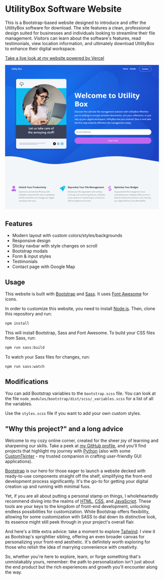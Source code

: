 # UtilityBox Software Website

This is a Bootstrap-based website designed to introduce and offer the UtilityBox software for download. The site features a clean, professional design suited for businesses and individuals looking to streamline their file management. Visitors can learn about the software's features, read testimonials, view location information, and ultimately download UtilityBox to enhance their digital workspace.

[Take a live look at my website powered by Vercel](https://utility-box-website.vercel.app/)

<img src="./images/screen.png"  />

## Features

- Modern layout with custom colors/styles/backgrounds
- Responsive design
- Sticky navbar with style changes on scroll
- Bootstrap modals
- Form & input styles
- Testimonials
- Contact page with Google Map

## Usage

This website is built with [Bootstrap](https://getbootstrap.com/) and [Sass](https://sass-lang.com/). It uses [Font Awesome](https://fontawesome.com/) for icons.

In order to customize this website, you need to install [Node.js](https://nodejs.org/en/). Then, clone this repository and run:

```bash
npm install
```

This will install Bootstrap, Sass and Font Awesome. To build your CSS files from Sass, run:

```bash
npm run sass:build
```

To watch your Sass files for changes, run:

```bash
npm run sass:watch
```

## Modifications

You can add Bootstrap variables to the `bootstrap.scss` file.
You can look at the file `node_modules/bootstrap/dist/scss/_variables.scss` for a list of all the variables.

Use the `styles.scss` file if you want to add your own custom styles.

## "Why this project?" and a long advice

Welcome to my cozy online corner, created for the sheer joy of learning and sharpening our skills. Take a peek at [my GitHub profile](https://github.com/edg96/), and you'll find projects that highlight my journey with [Python](https://www.python.org/) (also with some [CustomTkinter](https://github.com/TomSchimansky/CustomTkinter) - my trusted companion in crafting user-friendly GUI applications).

[Bootstrap](https://getbootstrap.com/) is our hero for those eager to launch a website decked with ready-to-use components straight off the shelf, simplifying the front-end development process significantly. It's the go-to for getting your digital creation up and running with minimal fuss.

Yet, if you are all about putting a personal stamp on things, I wholeheartedly recommend diving into the realms of [HTML](https://www.w3schools.com/html/), [CSS](https://www.w3schools.com/css/), and [JavaScript](https://www.w3schools.com/js/). These tools are your keys to the kingdom of front-end development, unlocking endless possibilities for customization. While Bootstrap offers flexibility, allowing for some customization with SASS to dial down its distinctive look, its essence might still peek through in your project's overall flair.

And here's a little extra advice: take a moment to explore [Tailwind](https://tailwindcss.com/). I view it as Bootstrap's sprightlier sibling, offering an even broader canvas for personalizing your front-end aesthetic. It's definitely worth exploring for those who relish the idea of marrying convenience with creativity.

So, whether you're here to explore, learn, or forge something that's unmistakably yours, remember: the path to personalization isn't just about the end product but the rich experiences and growth you'll encounter along the way.
